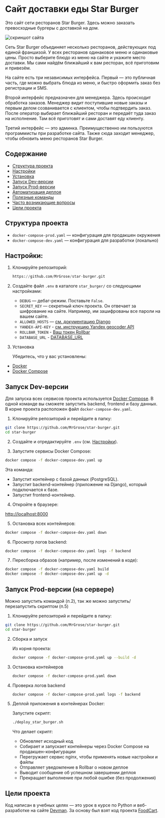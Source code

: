 # Сайт доставки еды Star Burger

Это сайт сети ресторанов Star Burger. Здесь можно заказать превосходные бургеры с доставкой на дом.

![скриншот сайта](https://dvmn.org/filer/canonical/1594651635/686/)


Сеть Star Burger объединяет несколько ресторанов, действующих под единой франшизой. У всех ресторанов одинаковое меню и одинаковые цены. Просто выберите блюдо из меню на сайте и укажите место доставки. Мы сами найдём ближайший к вам ресторан, всё приготовим и привезём.

На сайте есть три независимых интерфейса. Первый — это публичная часть, где можно выбрать блюда из меню, и быстро оформить заказ без регистрации и SMS.

Второй интерфейс предназначен для менеджера. Здесь происходит обработка заказов. Менеджер видит поступившие новые заказы и первым делом созванивается с клиентом, чтобы подтвердить заказ. После оператор выбирает ближайший ресторан и передаёт туда заказ на исполнение. Там всё приготовят и сами доставят еду клиенту.

Третий интерфейс — это админка. Преимущественно им пользуются программисты при разработке сайта. Также сюда заходит менеджер, чтобы обновить меню ресторанов Star Burger.

## Содержание

- [Структура проекта](#структура-проекта)
- [Настройки](#Настройки)
- [Установка](#установка)
- [Запуск Dev-версии](#Запуск-Dev-версии)
- [Запуск Prod-версии](#запуск-prod-версии)
- [Автоматизация деплоя](#автоматизация-деплоя)
- [Полезные команды](#полезные-команды)
- [Часто возникающие вопросы](#часто-возникающие-вопросы)
- [Цели проекта](#цели-проекта)

## Структура проекта

- `docker-compose-prod.yaml` — конфигурация для продакшен окружения
- `docker-compose-dev.yaml` — конфигурация для разработки (локально)

## Настройки: 
1. Клонируйте репозиторий:

    ```python
    https://github.com/MrGrose/star-burger.git
    ```

2. Cоздайте файл `.env` в каталоге `star_burger/` со следующими настройками:

    - `DEBUG` — дебаг-режим. Поставьте `False`.
    - `SECRET_KEY` — секретный ключ проекта. Он отвечает за шифрование на сайте. Например, им зашифрованы все пароли на вашем сайте.
    - `ALLOWED_HOSTS` — [см. документацию Django](https://docs.djangoproject.com/en/3.1/ref/settings/#allowed-hosts)
    - `YANDEX-API-KEY` - [см. инструкцию Yandex geocoder API](https://dvmn.org/encyclopedia/api-docs/yandex-geocoder-api/)
    - `ROLLBAR_TOKEN` - [Ваш токен Rollbar](https://app.rollbar.com/a/grachev.ro/p/star-burger/settings/access_tokens)
    - `DATABASE_URL` - [DATABASE_URL](https://github.com/jazzband/dj-database-url)

3. Установка 

    Убедитесь, что у вас установлены:
- [Docker](https://docs.docker.com/get-docker/)
- [Docker Compose](https://docs.docker.com/compose/install/)


## Запуск Dev-версии
Для запуска всех сервисов проекта используется [Docker Compose](https://docs.docker.com/compose/install/). В одной команде вы сможете запустить backend, frontend и базу данных.
В корне проекта расположен файл `docker-compose-dev.yaml`.


1. Клонируйте репозиторий и перейдите в папку:
```bash
git clone https://github.com/MrGrose/star-burger.git
cd star-burger
```
2. Создайте и отредактируйте `.env` (см. [Настройки](#Настройки)).

3. Запустите сервисы Docker Compose:
```bash
docker compose -f docker-compose-dev.yaml up
```
Эта команда:
- Запустит контейнер с базой данных (PostgreSQL).
- Запустит backend-контейнер (приложение на Django), который подключается к базе.
- Запустит frontend-контейнер.

4. Откройте в браузере:

[http://localhost:8000](http://localhost:8000)

5. Остановка всех контейнеров:
```bash
docker compose -f docker-compose-dev.yaml down
```
6. Просмотр логов backend:
```bash
docker compose -f docker-compose-dev.yaml logs -f backend
```
7. Пересборка образов (например, после изменений в коде):
```bash
docker compose -f docker-compose-dev.yaml build
docker compose -f docker-compose-dev.yaml up -d
```


## Запуск Prod-версии (на сервере)

Можно запустить командой (п.2), так же можно запустить/перезапустить скриптом (п.5)

1. Клонируйте репозиторий и перейдите в папку:
```bash
git clone https://github.com/MrGrose/star-burger.git
cd star-burger
```

2. Сборка и запуск

    Из корня проекта:

    ```bash
    docker compose -f docker-compose-prod.yaml up --build -d
    ```
3. Остановка контейнеров
    ```bash
    docker compose -f docker-compose-prod.yaml down
    ```
4. Проверка логов backend
    ```bash
    docker compose -f docker-compose-prod.yaml logs -f backend
    ```

5. Деплой приложения в контейнерах Docker:

    Запустите скрипт:

    ```bash
    ./deploy_star_burger.sh
    ```

    Что делает скрипт:
    - Обновляет исходный код
    - Собирает и запускает контейнеры через Docker Compose на продакшен-конфигурации
    - Перегружает сервис nginx, чтобы применять новые настройки и файлы
    - Отправляет уведомление в Rollbar о новом деплое
    - Выводит сообщение об успешном завершении деплоя
    - Прекращает выполнение при любой ошибке (без продолжения)



## Цели проекта

Код написан в учебных целях — это урок в курсе по Python и веб-разработке на сайте [Devman](https://dvmn.org). За основу был взят код проекта [FoodCart](https://github.com/Saibharath79/FoodCart).


